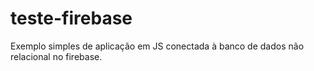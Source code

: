 # teste-firebase

Exemplo simples de aplicação em JS conectada à banco de dados não relacional no firebase.
